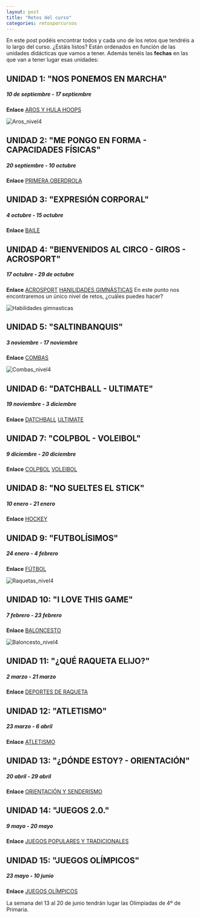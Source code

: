 ```yaml
---
layout: post
title: "Retos del curso"
categories: retosporcursos
---
```


En este post podéis encontrar todos y cada uno de los retos que tendréis a lo largo del curso. ¿Estáis listos? Están ordenados en función de las unidades didácticas que vamos a tener. Además tenéis las **fechas** en las que van a tener lugar esas unidades: 


## UNIDAD 1: "NOS PONEMOS EN MARCHA"
##### *10 de septiembre - 17 septiembre*
**Enlace** [AROS Y HULA HOOPS](https://danieledufis.github.io/comba/aros-hulahoops)

![Aros_nivel4](../images_text/aros_nivel_4_compressed.jpg)

## UNIDAD 2: "ME PONGO EN FORMA - CAPACIDADES FÍSICAS"
##### *20 septiembre - 10 octubre*
**Enlace** [PRIMERA OBERDROLA](https://primeraiberdrola.es/)

## UNIDAD 3: "EXPRESIÓN CORPORAL"
##### *4 octubre - 15 octubre*
**Enlace** [BAILE](https://danieledufis.github.io/baile/baile)

## UNIDAD 4: "BIENVENIDOS AL CIRCO - GIROS - ACROSPORT"
##### *17 octubre - 29 de octubre*
**Enlace** [ACROSPORT](https://danieledufis.github.io/acrosport/acrosport)
           [HANILIDADES GIMNÁSTICAS](https://danieledufis.github.io/habilidadesgimnasticas/habilidadesgimnasticas)
En este punto nos encontraremos un único nivel de retos, ¿cuáles puedes hacer?

![Habilidades gimnasticas](../images_text/Habilidades_gimnasticas_nivel_unico.jpg)

## UNIDAD 5: "SALTINBANQUIS"
##### *3 noviembre - 17 noviembre*
**Enlace** [COMBAS](https://danieledufis.github.io/comba/combas)

![Combas_nivel4](../images_text/comba_nivel_4_compressed.jpg)

## UNIDAD 6: "DATCHBALL - ULTIMATE"
##### *19 noviembre - 3 diciembre*
**Enlace** [DATCHBALL](https://danieledufis.github.io/deportesalternativos/deportesalternativos-datchball)
           [ULTIMATE](https://danieledufis.github.io/deportesalternativos/deportesalternativos-ultimate)

## UNIDAD 7: "COLPBOL - VOLEIBOL"
##### *9 diciembre - 20 diciembre*
**Enlace** [COLPBOL](https://danieledufis.github.io/deportesalternativos/deportesalternativos-colpbol)
           [VOLEIBOL](https://danieledufis.github.io/voleibol/voleibol)

## UNIDAD 8: "NO SUELTES EL STICK"
##### *10 enero - 21 enero*
**Enlace** [HOCKEY](https://danieledufis.github.io/hockey/hockey)

## UNIDAD 9: "FUTBOLÍSIMOS"
##### *24 enero - 4 febrero*
**Enlace** [FÚTBOL](https://danieledufis.github.io/futbol/futbol)

![Raquetas_nivel4](../images_text/raquetas_nivel_4_compressed.jpg)

## UNIDAD 10: "I LOVE THIS GAME"
##### *7 febrero - 23 febrero*
**Enlace** [BALONCESTO](https://danieledufis.github.io/baloncesto/baloncesto)

![Baloncesto_nivel4](../images_text/basket_nivel_04_compressed.jpg)

## UNIDAD 11: "¿QUÉ RAQUETA ELIJO?"
##### *2 marzo - 21 marzo*
**Enlace** [DEPORTES DE RAQUETA](https://danieledufis.github.io/deportesderaqueta/deportes-de-raqueta)

## UNIDAD 12: "ATLETISMO"
##### *23 marzo - 6 abril*
**Enlace** [ATLETISMO](https://danieledufis.github.io/atletismo/atletismo)

## UNIDAD 13: "¿DÓNDE ESTOY? - ORIENTACIÓN"
##### *20 abril - 29 abril*
**Enlace** [ORIENTACIÓN Y SENDERISMO](https://danieledufis.github.io/orientacionysenderismo/orientacionysenderismo)

## UNIDAD 14: "JUEGOS 2.0."
##### *9 mayo - 20 mayo*
**Enlace** [JUEGOS POPULARES Y TRADICIONALES](https://danieledufis.github.io/juegospopularesytradicionales/juegospopularesytradicionales)

## UNIDAD 15: "JUEGOS OLÍMPICOS"
##### *23 mayo - 10 junio* 
**Enlace** [JUEGOS OLÍMPICOS](https://danieledufis.github.io/juegosolimpicos/juegosolimpicos)

La semana del 13 al 20 de junio tendrán lugar las Olimpiadas de 4º de Primaria. 
